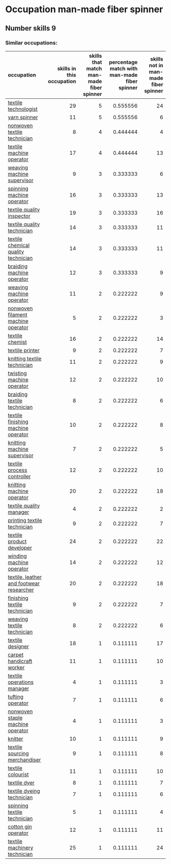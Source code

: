 # Occupation man-made fiber spinner
## Number skills 9
### Similar occupations:
| occupation                                                                              |   skills in this occupation |   skills that match man-made fiber spinner |   percentage match with man-made fiber spinner |   skills not in man-made fiber spinner |
|:----------------------------------------------------------------------------------------|----------------------------:|-------------------------------------------:|-----------------------------------------------:|---------------------------------------:|
| [textile technologist](textile_technologist.md)                                         |                          29 |                                          5 |                                       0.555556 |                                     24 |
| [yarn spinner](yarn_spinner.md)                                                         |                          11 |                                          5 |                                       0.555556 |                                      6 |
| [nonwoven  textile technician](nonwoven__textile_technician.md)                         |                           8 |                                          4 |                                       0.444444 |                                      4 |
| [textile machine operator](textile_machine_operator.md)                                 |                          17 |                                          4 |                                       0.444444 |                                     13 |
| [weaving machine supervisor](weaving_machine_supervisor.md)                             |                           9 |                                          3 |                                       0.333333 |                                      6 |
| [spinning machine operator](spinning_machine_operator.md)                               |                          16 |                                          3 |                                       0.333333 |                                     13 |
| [textile quality inspector](textile_quality_inspector.md)                               |                          19 |                                          3 |                                       0.333333 |                                     16 |
| [textile quality technician](textile_quality_technician.md)                             |                          14 |                                          3 |                                       0.333333 |                                     11 |
| [textile chemical quality technician](textile_chemical_quality_technician.md)           |                          14 |                                          3 |                                       0.333333 |                                     11 |
| [braiding machine operator](braiding_machine_operator.md)                               |                          12 |                                          3 |                                       0.333333 |                                      9 |
| [weaving machine operator](weaving_machine_operator.md)                                 |                          11 |                                          2 |                                       0.222222 |                                      9 |
| [nonwoven filament machine operator](nonwoven_filament_machine_operator.md)             |                           5 |                                          2 |                                       0.222222 |                                      3 |
| [textile chemist](textile_chemist.md)                                                   |                          16 |                                          2 |                                       0.222222 |                                     14 |
| [textile printer](textile_printer.md)                                                   |                           9 |                                          2 |                                       0.222222 |                                      7 |
| [knitting textile technician](knitting_textile_technician.md)                           |                          11 |                                          2 |                                       0.222222 |                                      9 |
| [twisting machine operator](twisting_machine_operator.md)                               |                          12 |                                          2 |                                       0.222222 |                                     10 |
| [braiding textile technician](braiding_textile_technician.md)                           |                           8 |                                          2 |                                       0.222222 |                                      6 |
| [textile finishing machine operator](textile_finishing_machine_operator.md)             |                          10 |                                          2 |                                       0.222222 |                                      8 |
| [knitting machine supervisor](knitting_machine_supervisor.md)                           |                           7 |                                          2 |                                       0.222222 |                                      5 |
| [textile process controller](textile_process_controller.md)                             |                          12 |                                          2 |                                       0.222222 |                                     10 |
| [knitting machine operator](knitting_machine_operator.md)                               |                          20 |                                          2 |                                       0.222222 |                                     18 |
| [textile quality manager](textile_quality_manager.md)                                   |                           4 |                                          2 |                                       0.222222 |                                      2 |
| [printing textile technician](printing_textile_technician.md)                           |                           9 |                                          2 |                                       0.222222 |                                      7 |
| [textile product developer](textile_product_developer.md)                               |                          24 |                                          2 |                                       0.222222 |                                     22 |
| [winding machine operator](winding_machine_operator.md)                                 |                          14 |                                          2 |                                       0.222222 |                                     12 |
| [textile, leather and footwear researcher](textile,_leather_and_footwear_researcher.md) |                          20 |                                          2 |                                       0.222222 |                                     18 |
| [finishing textile technician](finishing_textile_technician.md)                         |                           9 |                                          2 |                                       0.222222 |                                      7 |
| [weaving textile technician](weaving_textile_technician.md)                             |                           8 |                                          2 |                                       0.222222 |                                      6 |
| [textile designer](textile_designer.md)                                                 |                          18 |                                          1 |                                       0.111111 |                                     17 |
| [carpet handicraft worker](carpet_handicraft_worker.md)                                 |                          11 |                                          1 |                                       0.111111 |                                     10 |
| [textile operations manager](textile_operations_manager.md)                             |                           4 |                                          1 |                                       0.111111 |                                      3 |
| [tufting operator](tufting_operator.md)                                                 |                           7 |                                          1 |                                       0.111111 |                                      6 |
| [nonwoven staple machine operator](nonwoven_staple_machine_operator.md)                 |                           4 |                                          1 |                                       0.111111 |                                      3 |
| [knitter](knitter.md)                                                                   |                          10 |                                          1 |                                       0.111111 |                                      9 |
| [textile sourcing merchandiser](textile_sourcing_merchandiser.md)                       |                           9 |                                          1 |                                       0.111111 |                                      8 |
| [textile colourist](textile_colourist.md)                                               |                          11 |                                          1 |                                       0.111111 |                                     10 |
| [textile dyer](textile_dyer.md)                                                         |                           8 |                                          1 |                                       0.111111 |                                      7 |
| [textile dyeing technician](textile_dyeing_technician.md)                               |                           7 |                                          1 |                                       0.111111 |                                      6 |
| [spinning textile technician](spinning_textile_technician.md)                           |                           5 |                                          1 |                                       0.111111 |                                      4 |
| [cotton gin operator](cotton_gin_operator.md)                                           |                          12 |                                          1 |                                       0.111111 |                                     11 |
| [textile machinery technician](textile_machinery_technician.md)                         |                          25 |                                          1 |                                       0.111111 |                                     24 |
